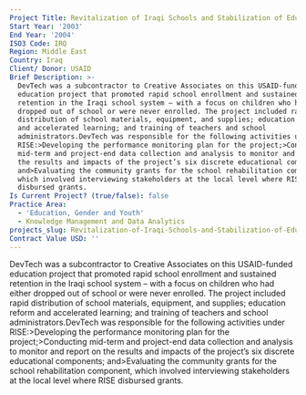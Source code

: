 ```yaml
---
Project Title: Revitalization of Iraqi Schools and Stabilization of Education (RISE) Project
Start Year: '2003'
End Year: '2004'
ISO3 Code: IRQ
Region: Middle East
Country: Iraq
Client/ Donor: USAID
Brief Description: >-
  DevTech was a subcontractor to Creative Associates on this USAID-funded
  education project that promoted rapid school enrollment and sustained
  retention in the Iraqi school system – with a focus on children who had either
  dropped out of school or were never enrolled. The project included rapid
  distribution of school materials, equipment, and supplies; education reform
  and accelerated learning; and training of teachers and school
  administrators.DevTech was responsible for the following activities under
  RISE:>Developing the performance monitoring plan for the project;>Conducting
  mid-term and project-end data collection and analysis to monitor and report on
  the results and impacts of the project’s six discrete educational components;
  and>Evaluating the community grants for the school rehabilitation component,
  which involved interviewing stakeholders at the local level where RISE
  disbursed grants.
Is Current Project? (true/false): false
Practice Area:
  - 'Education, Gender and Youth'
  - Knowledge Management and Data Analytics
projects_slug: Revitalization-of-Iraqi-Schools-and-Stabilization-of-Education-(RISE)-Project
Contract Value USD: ''
---
```

DevTech was a subcontractor to Creative Associates on this USAID-funded education project that promoted rapid school enrollment and sustained retention in the Iraqi school system – with a focus on children who had either dropped out of school or were never enrolled. The project included rapid distribution of school materials, equipment, and supplies; education reform and accelerated learning; and training of teachers and school administrators.DevTech was responsible for the following activities under RISE:>Developing the performance monitoring plan for the project;>Conducting mid-term and project-end data collection and analysis to monitor and report on the results and impacts of the project’s six discrete educational components; and>Evaluating the community grants for the school rehabilitation component, which involved interviewing stakeholders at the local level where RISE disbursed grants.
